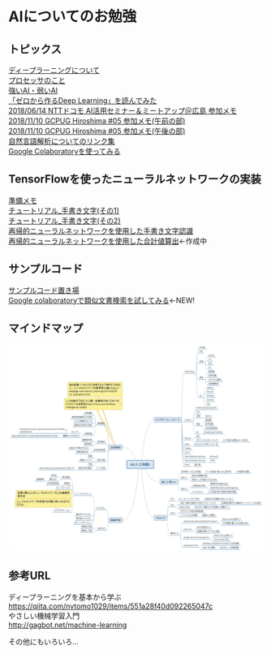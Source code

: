 # AIについてのお勉強

## トピックス
[ディープラーニングについて](/topics/deeplarning.md)  
[プロセッサのこと](/topics/processor.md)  
[強いAI・弱いAI](/topics/strong_weak.md)  
[「ゼロから作るDeep Learning」を読んでみた](/DeepLearningFromScratch/00_top.md)  
[2018/06/14 NTTドコモ AI活用セミナー＆ミートアップ＠広島 参加メモ](/topics/20180614_docomoAI.md)  
[2018/11/10 GCPUG Hiroshima #05 参加メモ(午前の部)](/topics/20181110_GCP_1.md)  
[2018/11/10 GCPUG Hiroshima #05 参加メモ(午後の部)](/topics/20181110_GCP_2.md)  
[自然言語解析についてのリンク集](/topics/NLP_links.md)  
[Google Colaboratoryを使ってみる](/topics/googlecolab.md)  

## TensorFlowを使ったニューラルネットワークの実装
[準備メモ](/TensorFlow/01_prepare.md)  
[チュートリアル_手書き文字(その1)](/TensorFlow/02_MNIST_simple.md)  
[チュートリアル_手書き文字(その2)](/TensorFlow/03_MNIST_deep.md)  
[再帰的ニューラルネットワークを使用した手書き文字認識](/TensorFlow/04_MNIST_recurrent.md)  
[再帰的ニューラルネットワークを使用した合計値算出](/TensorFlow/05_SUM_recurrent.md)←作成中  

## サンプルコード
[サンプルコード置き場](https://github.com/yoktave-yoknel/AI_sample)  
[Google colaboratoryで類似文書検索を試してみる](/source/google_colab/document_similarity.ipynb)←NEW!  

## マインドマップ
![AIについてのマインドマップ](/mindmap/AI_mindmap.jpg)

## 参考URL
ディープラーニングを基本から学ぶ  
https://qiita.com/nvtomo1029/items/551a28f40d092265047c  
やさしい機械学習入門  
http://gagbot.net/machine-learning  

その他にもいろいろ...
